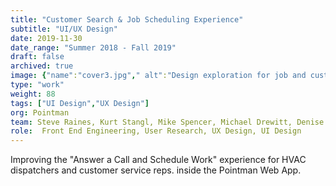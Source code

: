 ```yaml
---
title: "Customer Search & Job Scheduling Experience"
subtitle: "UI/UX Design"
date: 2019-11-30
date_range: "Summer 2018 - Fall 2019"
draft: false
archived: true
image: {"name":"cover3.jpg"," alt":"Design exploration for job and customer screens in the Pointman App"}
type: "work"
weight: 88
tags: ["UI Design","UX Design"]
org: Pointman
team: Steve Raines, Kurt Stangl, Mike Spencer, Michael Drewitt, Denise Nadal, David Cloyd. 
role:  Front End Engineering, User Research, UX Design, UI Design
---
```

Improving the "Answer a Call and Schedule Work" experience for HVAC dispatchers and customer service reps. inside the Pointman Web App.
